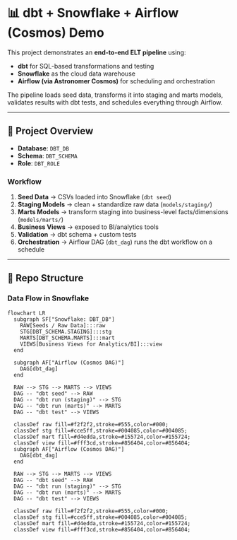 # 📊 dbt + Snowflake + Airflow (Cosmos) Demo

This project demonstrates an **end-to-end ELT pipeline** using:
- **dbt** for SQL-based transformations and testing
- **Snowflake** as the cloud data warehouse
- **Airflow (via Astronomer Cosmos)** for scheduling and orchestration

The pipeline loads seed data, transforms it into staging and marts models, validates results with dbt tests, and schedules everything through Airflow.

---

## 🚀 Project Overview

- **Database**: `DBT_DB`  
- **Schema**: `DBT_SCHEMA`  
- **Role**: `DBT_ROLE`  

### Workflow
1. **Seed Data** → CSVs loaded into Snowflake (`dbt seed`)  
2. **Staging Models** → clean + standardize raw data (`models/staging/`)  
3. **Marts Models** → transform staging into business-level facts/dimensions (`models/marts/`)  
4. **Business Views** → exposed to BI/analytics tools  
5. **Validation** → dbt schema + custom tests  
6. **Orchestration** → Airflow DAG (`dbt_dag`) runs the dbt workflow on a schedule  

---

## 📂 Repo Structure

### Data Flow in Snowflake

```mermaid
flowchart LR
  subgraph SF["Snowflake: DBT_DB"]
    RAW[Seeds / Raw Data]:::raw
    STG[DBT_SCHEMA.STAGING]:::stg
    MARTS[DBT_SCHEMA.MARTS]:::mart
    VIEWS[Business Views for Analytics/BI]:::view
  end

  subgraph AF["Airflow (Cosmos DAG)"]
    DAG[dbt_dag]
  end

  RAW --> STG --> MARTS --> VIEWS
  DAG -- "dbt seed" --> RAW
  DAG -- "dbt run (staging)" --> STG
  DAG -- "dbt run (marts)" --> MARTS
  DAG -- "dbt test" --> VIEWS

  classDef raw fill=#f2f2f2,stroke=#555,color=#000;
  classDef stg fill=#cce5ff,stroke=#004085,color=#004085;
  classDef mart fill=#d4edda,stroke=#155724,color=#155724;
  classDef view fill=#fff3cd,stroke=#856404,color=#856404;
  subgraph AF["Airflow (Cosmos DAG)"]
    DAG[dbt_dag]
  end

  RAW --> STG --> MARTS --> VIEWS
  DAG -- "dbt seed" --> RAW
  DAG -- "dbt run (staging)" --> STG
  DAG -- "dbt run (marts)" --> MARTS
  DAG -- "dbt test" --> VIEWS

  classDef raw fill=#f2f2f2,stroke=#555,color=#000;
  classDef stg fill=#cce5ff,stroke=#004085,color=#004085;
  classDef mart fill=#d4edda,stroke=#155724,color=#155724;
  classDef view fill=#fff3cd,stroke=#856404,color=#856404;
```

